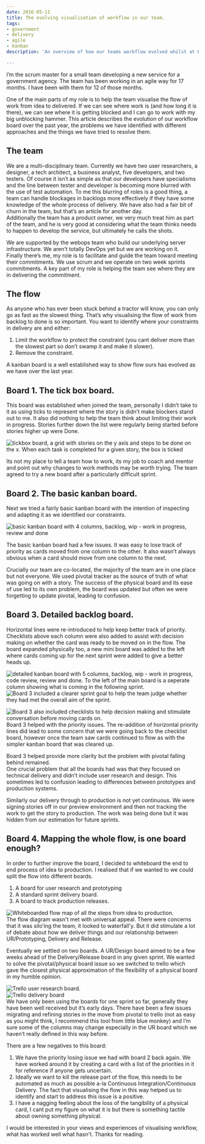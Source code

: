 ```yaml
---
date: 2016-05-11
title: The evolving visualisation of workflow in our team.
tags:
- government
- delivery
- agile
- kanban
description: 'An overview of how our teams workflow evolved whilst at HM Land Registry."

---
```

I’m the scrum master for a small team developing a new service for a government agency. The team has been working in an agile way for 17 months. I have been with them for 12 of those months.

One of the main parts of my role is to help the team visualise the flow of work from idea to delivered. If we can see where work is (and how long it is there), we can see where it is getting blocked and I can go to work with my big unblocking hammer. This article describes the evolution of our workflow board over the past year, the problems we have identified with different approaches and the things we have tried to resolve them.

## The team

We are a multi-disciplinary team. Currently we have two user researchers, a designer, a tech architect, a business analyst, five developers, and two testers. Of course it isn’t as simple as that our developers have specialisms and the line between tester and developer is becoming more blurred with the use of test automation. To me this blurring of roles is a good thing, a team can handle blockages in backlogs more effectively if they have some knowledge of the whole process of delivery. We have also had a fair bit of churn in the team, but that’s an article for another day.  
Additionally the team has a product owner, we very much treat him as part of the team, and he is very good at considering what the team thinks needs to happen to develop the service, but ultimately he calls the shots.

We are supported by the webops team who build our underlying server infrastructure. We aren’t totally DevOps yet but we are working on it.  
Finally there’s me, my role is to facilitate and guide the team toward meeting their commitments. We use scrum and we operate on two week sprints commitments. A key part of my role is helping the team see where they are in delivering the commitment.

## The flow

As anyone who has ever been stuck behind a tractor will know, you can only go as fast as the slowest thing. That’s why visualising the flow of work from backlog to done is so important. You want to identify where your constraints in delivery are and either:

1. Limit the workflow to protect the constraint (you cant deliver more than the slowest part so don’t swamp it and make it slower).
2. Remove the constraint.

A kanban board is a well established way to show flow ours has evolved as we have over the last year.

## Board 1. The tick box board.

This board was established when joined the team, personally I didn’t take to it as using ticks to represent where the story is didn’t make blockers stand out to me. It also did nothing to help the team think about limiting their work in progress. Stories further down the list were regularly being started before stories higher up were Done.

![](/images/kanban1.jpeg "tickbox board, a grid with stories on the y axis and steps to be done on the x. When each task is completed for a given story, the box is ticked")

Its not my place to tell a team how to work, its my job to coach and mentor and point out why changes to work methods may be worth trying. The team agreed to try a new board after a particularly difficult sprint.

## Board 2. The basic kanban board.

Next we tried a fairly basic kanban board with the intention of inspecting and adapting it as we identified our constraints.

![](/images/kanban2.jpeg "basic kanban board with 4 columns, backlog, wip - work in progress, review and done")

The basic kanban board had a few issues. It was easy to lose track of priority as cards moved from one column to the other. It also wasn’t always obvious when a card should move from one column to the next.

Crucially our team are co-located, the majority of the team are in one place but not everyone. We used pivotal tracker as the source of truth of what was going on with a story. The success of the physical board and its ease of use led to its own problem, the board was updated but often we were forgetting to update pivotal, leading to confusion.

## Board 3. Detailed backlog board.

Horizontal lines were re-introduced to help keep better track of priority. Checklists above each column were also added to assist with decision making on whether the card was ready to be moved on in the flow. The board expanded physically too, a new mini board was added to the left where cards coming up for the next sprint were added to give a better heads up.

![](/images/kanban3.jpeg "detailed kanban board with 5 columns, backlog, wip - work in progress, code review, review and done. To the left of the main board is a seperate column showing what is coming in the following sprint.")  
![](/images/kanban3a.jpeg "Board 3 included a clearer sprint goal to help the team judge whether they had met the overall aim of the sprint.")

![](/images/kanban3b.jpeg "Board 3 also included checklists to help decision making and stimulate conversation before moving cards on.")  
Board 3 helped with the priority issues. The re-addition of horizontal priority lines did lead to some concern that we were going back to the checklist board, however once the team saw cards continued to flow as with the simpler kanban board that was cleared up.

Board 3 helped provide more clarity but the problem with pivotal falling behind remained.  
One crucial problem that all the boards had was that they focused on technical delivery and didn’t include user research and design. This sometimes led to confusion leading to differences between prototypes and production systems.

Similarly our delivery through to production is not yet continuous. We were signing stories off in our preview environment and then not tracking the work to get the story to production. The work was being done but it was hidden from our estimation for future sprints.

## Board 4. Mapping the whole flow, is one board enough?

In order to further improve the board, I decided to whiteboard the end to end process of idea to production. I realised that if we wanted to we could split the flow into different boards.

1. A board for user research and prototyping
2. A standard sprint delivery board.
3. A board to track production releases.

![](/images/flowmap.jpeg "Whiteboarded flow map of all the steps from idea to production.")  
The flow diagram wasn't met with universal appeal. There were concerns that it was silo’ing the team, it looked to waterfall’y. But it did stimulate a lot of debate about how we deliver things and our relationship between UR/Prototyping, Delivery and Release.

Eventually we settled on two boards. A UR/Design board aimed to be a few weeks ahead of the Delivery/Release board in any given sprint. We wanted to solve the pivotal/physical board issue so we switched to trello which gave the closest physical approximation of the flexibility of a physical board in my humble opinion.

![](/images/trellour.png "Trello user research board.")  
![](/images/trellodev.png "Trello delivery board")  
We have only been using the boards for one sprint so far, generally they have been well received but it’s early days. There have been a few issues migrating and refining stories in the move from pivotal to trello (not as easy as you might think, I recommend this tool from little blue monkey) and I’m sure some of the columns may change especially in the UR board which we haven’t really defined in this way before.

There are a few negatives to this board:

1. We have the priority losing issue we had with board 2 back again. We have worked around it by creating a card with a list of the priorities in it for reference if anyone gets uncertain.
2. Ideally we want to kill the release part of the flow, this needs to be automated as much as possible a-la Continuous Integration/Continuous Delivery. The fact that visualising the flow in this way helped us to identify and start to address this issue is a positive.
3. I have a nagging feeling about the loss of the tangibility of a physical card, I cant put my figure on what it is but there is something tactile about owning something physical.

I would be interested in your views and experiences of visualising workflow, what has worked well what hasn't. Thanks for reading.